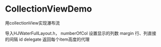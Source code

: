 # CollectionViewDemo
用collectionView实现瀑布流

导入HJWaterFullLayout.h，
numberOfCol 设置显示的列数
margin 行、列直接的间隔
id<HJWaterFullLayoutDelegate> delegate 返回每个item高度的代理
